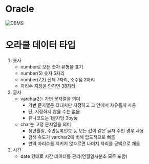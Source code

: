 # Oracle
![DBMS](https://cdn.discordapp.com/attachments/1181056701537996810/1192270335312154684/image.png?ex=65a87747&is=65960247&hm=c2f254928908ed21eb8d7f64a8a7c459a1ec1540d523fb2bbdc1664923a0749d&)

# 오라클 데이터 타입
1. 숫자 
	- number로 모든 숫자 유형을 표기
	- number(5) 숫자 5자리
	- number(7,2) 전체 7자리, 소수점 2자리
	- 자리수 지정을 안하면 38자리
2. 글자
	- varchar2는 가변 문자열을 의미
		- 가변 문자열은 최대치만 지정하고 그 안에서 자유롭게 사용
		- 단, 지정하지 않을 수는 없음
		- 유니코드는 1글자당 3byte
	- char는 고정 문자열을 의미
		- 생년월일, 주민등록번호 등 모든 값이 같은 글자 수인 경우 사용
		- 검색 속도가 varchar2에 비해 압도적으로 빠름
		- 만약 자리수를 지키지 않ㅇ르면 나머지 자리를 공백으로 채움
3. 시간
	- date 형태로 시간 데이터를 관리(연월일시분초 모두 포함)